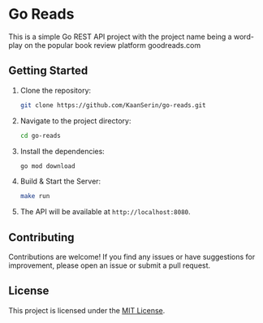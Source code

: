 # Go Reads

This is a simple Go REST API project with the project name being a word-play on the popular book review platform goodreads.com

## Getting Started

1. Clone the repository:

   ```bash
   git clone https://github.com/KaanSerin/go-reads.git
   ```

2. Navigate to the project directory:

   ```bash
   cd go-reads
   ```

3. Install the dependencies:

   ```bash
   go mod download
   ```

4. Build & Start the Server:

   ```bash
   make run
   ```

5. The API will be available at `http://localhost:8080`.

## Contributing

Contributions are welcome! If you find any issues or have suggestions for improvement, please open an issue or submit a pull request.

## License

This project is licensed under the [MIT License](LICENSE).
